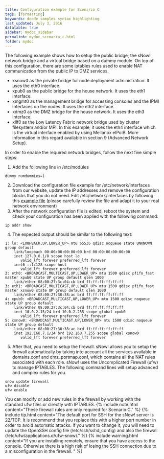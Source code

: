 ```yaml
---
title: Configuration example for Scenario C
tags: [formatting]
keywords: dcode samples syntax highlighting
last_updated: July 3, 2016
datatable: true
sidebar: mydoc_sidebar
permalink: mydoc_scenario_c.html
folder: mydoc
---
```


The following example shows how to setup the public bridge, the sNow! network bridge and a virtual bridge based on a dummy module. On top of this configuration, there are some iptables rules used to enable NAT communication from the public IP to DMZ services.

* xsnow0 as the private bridge for node deployment administration. It uses the eth0 interface.
* xpub0  as the public bridge for the house network. It uses the eth1 interface.
* xmgmt0 as the management bridge for accessing consoles and the IPMI interfaces on the nodes. It uses the eth2 interface.
* xdmz0  as the DMZ bridge for the house network. It uses the eth3 interface.
* xllf0  as the Low Latency Fabric network bridge used by cluster filesystem and/or MPI. In this example, it uses the eth4 interface which is the virtual interface enabled by using Mellanox eIPoIB. More information in this regard available in section 9 (Advanced Network Setup).

In order to enable the required network bridges, follow the next five simple steps:

1. Add the following line in /etc/modules
```
dummy numdummies=1
```
2. Download the configuration file example for /etc/network/interfaces from our website, update the IP addresses and remove the configuration blocks that you do not need.
Edit /etc/network/interfaces by following this [example file](examples/network_interfaces_scenario_c.txt) (please carefully review the file and adapt it to your real network environment)
3. After the network configuration file is edited, reboot the system and check your configuration has been applied with the following command:
```
ip addr show
```
4. The expected output should be similar to the following text:
```
1: lo: <LOOPBACK,UP,LOWER_UP> mtu 65536 qdisc noqueue state UNKNOWN group default
    link/loopback 00:00:00:00:00:00 brd 00:00:00:00:00:00
    inet 127.0.0.1/8 scope host lo
       valid_lft forever preferred_lft forever
    inet6 ::1/128 scope host
       valid_lft forever preferred_lft forever
2: eth0: <BROADCAST,MULTICAST,UP,LOWER_UP> mtu 1500 qdisc pfifo_fast master xpub0 state UP group default qlen 1000
    link/ether 08:00:27:3c:04:cb brd ff:ff:ff:ff:ff:ff
3: eth1: <BROADCAST,MULTICAST,UP,LOWER_UP> mtu 1500 qdisc pfifo_fast master xsnow0 state UP group default qlen 1000
    link/ether 08:00:27:30:38:ac brd ff:ff:ff:ff:ff:ff
4: xpub0: <BROADCAST,MULTICAST,UP,LOWER_UP> mtu 1500 qdisc noqueue state UP group default
    link/ether 08:00:27:3c:04:cb brd ff:ff:ff:ff:ff:ff
    inet 10.0.2.15/24 brd 10.0.2.255 scope global xpub0
       valid_lft forever preferred_lft forever
5: xsnow0: <BROADCAST,MULTICAST,UP,LOWER_UP> mtu 1500 qdisc noqueue state UP group default
    link/ether 08:00:27:30:38:ac brd ff:ff:ff:ff:ff:ff
    inet 192.168.7.1/24 brd 192.168.7.255 scope global xsnow0
       valid_lft forever preferred_lft forever
```
5. After that, you need to setup the firewall. sNow! allows you to setup the firewall automatically by taking into account all the services available in domains.conf and dmz_portmap.conf, which contains all the NAT rules associated with each role. sNow! uses the Uncomplicated Firewall (ufw) to manage IPTABLES. The following command lines will setup advanced and complex rules for you.
```
snow update firewall
ufw disable
ufw enable
```
You can modify or add new rules in the firewall by working with the standard ufw files or directly with IPTABLES.
{% include note.html content="These firewall rules are only required for Scenario C." %}
{% include tip.html content="The default port for SSH for the sNow! server is 22/TCP. It is recommend that you replace this with a higher port number in order to avoid automatic attacks. If you want to change it, you will need to update the OpenSSH config file (/etc/ssh/sshd_config) and also the firewall (/etc/ufw/applications.d/ufw-snow)." %}
{% include warning.html content="If you are installing remotely, ensure that you have access to the console. Otherwise there is a high risk of losing the SSH connection due to a misconfiguration in the firewall.
" %}
